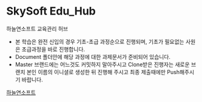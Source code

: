 # SkySoft Edu_Hub
하늘연소프트 교육관리 허브

- 본 학습은 완전 신입의 경우 기초-초급 과정순으로 진행되며, 기초가 필요없는 사원은 초급과정을 바로 진행합니다.
- Document 폴더안에 해당 과정에 대한 과제문서가 준비되어 있습니다.
- Master 브랜드에는 어느것도 커밋하지 말아주시고 
  Clone받은 진행자는 새로운 브랜치 본인 이름의 이니셜로 생성한 뒤 진행해 주시고 최종 제출때에만 Push해주시기 바랍니다.

[하늘연소프트](http://www.skysoft.co.kr)
